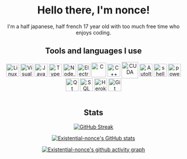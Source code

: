 <div align=center>
<h1> Hello there, I'm nonce!</h1>
<p> I'm a half japanese, half french 17 year old with too much free time who enjoys coding.  </p> 
<!-- 
Alternative gif(s):
https://media.discordapp.net/attachments/816669196565741629/816750213938544650/vHwlHpk.gif
 -->

## **Tools and languages I use**
 
<img align="center" alt="Linux" width="35px" src="https://upload.wikimedia.org/wikipedia/commons/thumb/3/35/Tux.svg/1200px-Tux.svg.png" />
 
<img align="center" alt="Visual Studio Code" width="35px" src="https://cdn.jsdelivr.net/gh/devicons/devicon/icons/vscode/vscode-original.svg" />
 
<!-- <img align="center" alt="HTML5" width="35px" src="https://raw.githubusercontent.com/github/explore/80688e429a7d4ef2fca1e82350fe8e3517d3494d/topics/html/html.png" /> -->
 
<!-- <img align="center" alt="CSS3" width="35px" src="https://raw.githubusercontent.com/github/explore/80688e429a7d4ef2fca1e82350fe8e3517d3494d/topics/css/css.png" /> -->
 
<img align="center" alt="JavaScript" width="35px" src="https://media.discordapp.net/attachments/816669196565741629/913910992478556231/javascript-2752148-2284965.png" />
 
 <img align="center" alt="TypeScript" width="35px" src="https://media.discordapp.net/attachments/816669196565741629/913911000019894283/Typescript_logo_2020.svg.png" />
 
<img align="center" alt="Node.js" width="35px" src="https://cdn.jsdelivr.net/gh/devicons/devicon/icons/nodejs/nodejs-original.svg" />
 
<img align="center" alt="Electron" width="35px" src="https://styles.redditmedia.com/t5_3fh1h/styles/communityIcon_wb4keznfn2t41.png?width=256&s=31ee7abe34b29fc6a9831ba3d8445ad44f97b45e" />
 
<img align="center" alt="C" width="40px" src="https://cdn.discordapp.com/attachments/816669196565741629/893157538818842655/image0.png" />
 
<img align="center" alt="C++" width="35px" src="https://upload.wikimedia.org/wikipedia/commons/thumb/1/18/ISO_C%2B%2B_Logo.svg/306px-ISO_C%2B%2B_Logo.svg.png" />
 
<img align="center" alt="CUDA" width="45px" src="https://media.discordapp.net/attachments/816669196565741629/891388782857830500/removal.ai_tmp-614f6753bfeca.png" />

<img align="center" alt="AutoIt" width="35px" src="https://media.discordapp.net/attachments/816669196565741629/891389559382896650/removal.ai_tmp-614f6929dba70.png" />
 
<img align="center" alt="shell" width="35px" src="https://upload.wikimedia.org/wikipedia/commons/thumb/4/4b/Bash_Logo_Colored.svg/1200px-Bash_Logo_Colored.svg.png" />
 
<img align="center" alt="powershell" width="35px" src="https://xenappblog.com/wp-content/uploads/PowerShell.png" />
 
<img align="center" alt="Qt" width="35px" src="https://cdn.jsdelivr.net/gh/devicons/devicon/icons/qt/qt-original.svg" />
 
<img align="center" alt="SQL" width="35px" src="https://media.discordapp.net/attachments/816669196565741629/891398598040879164/315102_sql_file_icon.png?width=487&height=487" />
 
<img align="center" alt="Heroku" width="35px" src="https://cdn.iconscout.com/icon/free/png-512/heroku-5-569467.png" />
 
<img align="center" alt="Git" width="35px" src="https://git-scm.com/images/logos/downloads/Git-Icon-1788C.png" />


<br>
<br>

## **Stats**
 
[![GitHub Streak](http://github-readme-streak-stats.herokuapp.com?user=Existential-nonce&theme=dark&fire=4B8DDA&ring=4B8DDA&background=0D1117&currStreakLabel=77AADA&hide_border=true)](https://git.io/streak-stats)

[![Existential-nonce's GitHub stats](https://github-readme-stats.vercel.app/api?username=Existential-nonce&theme=github_dark&show_icons=true&hide_border=true)](https://github.com/anuraghazra/github-readme-stats)

[![Existential-nonce's github activity graph](https://activity-graph.herokuapp.com/graph?username=Existential-nonce&bg_color=0D1117&hide_border=true&color=4B8DDA&line=4B8DDA&point=FFFFFF)](https://github.com/ashutosh00710/github-readme-activity-graph)

</div>

<!--
## **PC specs**

> <img src="https://img.shields.io/badge/NVIDIA-GTX_1080ti-76B900?style=for-the-badge&logo=nvidia&logoColor=white" />
> <br>
> <br>
> <img src="https://img.shields.io/badge/AMD-Ryzen_9_3900X-ED1C24?style=for-the-badge&logo=amd&logoColor=white" />
> <br>
> <br>
> <img src="https://img.shields.io/badge/Windows-10-0078D6?style=for-the-badge&logo=windows&logoColor=white" />
<br>
-->
